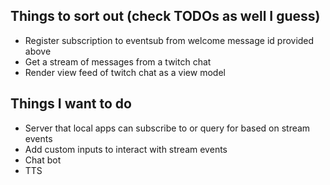 ## Things to sort out (check TODOs as well I guess)

- Register subscription to eventsub from welcome message id provided above
- Get a stream of messages from a twitch chat
- Render view feed of twitch chat as a view model

## Things I want to do

- Server that local apps can subscribe to or query for based on stream events
- Add custom inputs to interact with stream events
- Chat bot
- TTS
